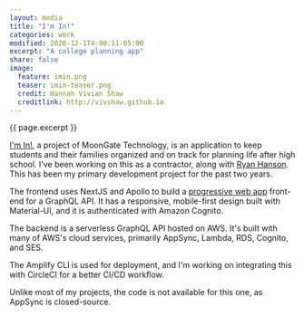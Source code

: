 ```yaml
---
layout: media
title: "I'm In!"
categories: work
modified: 2020-12-1T4:00:11-05:00
excerpt: "A college planning app"
share: false
image:
  feature: imin.png
  teaser: imin-teaser.png
  credit: Hannah Vivian Shaw
  creditlink: http://vivshaw.github.io
---
```


{{ page.excerpt }}

[I'm In!](https://iminap.com/), a project of MoonGate Technology, is an application to keep students and their families organized and on track for planning life after high school. I've been working on this as a contractor, along with [Ryan Hanson](https://github.com/rxhanson). This has been my primary development project for the past two years.

The frontend uses NextJS and Apollo to build a [progressive web app](https://developers.google.com/web/progressive-web-apps/) front-end for a GraphQL API. It has a responsive, mobile-first design built with Material-UI, and it is authenticated with Amazon Cognito.

The backend is a serverless GraphQL API hosted on AWS. It's built with many of AWS's cloud services, primarily AppSync, Lambda, RDS, Cognito, and SES.

The Amplify CLI is used for deployment, and I'm working on integrating this with CircleCI for a better CI/CD workflow.

Unlike most of my projects, the code is not available for this one, as AppSync is closed-source.
